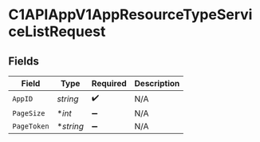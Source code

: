 # C1APIAppV1AppResourceTypeServiceListRequest


## Fields

| Field              | Type               | Required           | Description        |
| ------------------ | ------------------ | ------------------ | ------------------ |
| `AppID`            | *string*           | :heavy_check_mark: | N/A                |
| `PageSize`         | **int*             | :heavy_minus_sign: | N/A                |
| `PageToken`        | **string*          | :heavy_minus_sign: | N/A                |